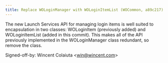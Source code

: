 ```yaml
---
title: Replace WOLoginManager with WOLoginItemList (WOCommon, a89c217)
---
```


The new Launch Services API for managing login items is well suited to encapsulation in two classes: WOLoginItem (previously added) and WOLoginItemList (added in this commit). This makes all of the API previously implemented in the WOLoginManager class redundant, so remove the class.

Signed-off-by: Wincent Colaiuta &lt;win@wincent.com&gt;

